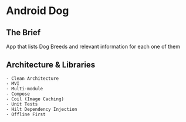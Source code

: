 # Android Dog

## The Brief

App that lists Dog Breeds and relevant information for each one of them

## Architecture & Libraries

```
- Clean Architecture
- MVI
- Multi-module
- Compose
- Coil (Image Caching)
- Unit Tests
- Hilt Dependency Injection
- Offline First
```
